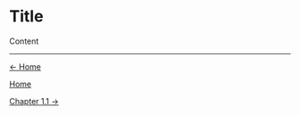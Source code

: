 # Title

Content

---

[← Home](../Notes%20on%20M%2061e3e.md)

[Home](../Notes%20on%20M%2061e3e.md)

[Chapter 1.1 →](https://www.notion.so/Chapter-1-1-What-is-an-Operating-System-218aa3a03d4f411d91c646a242d6f948)